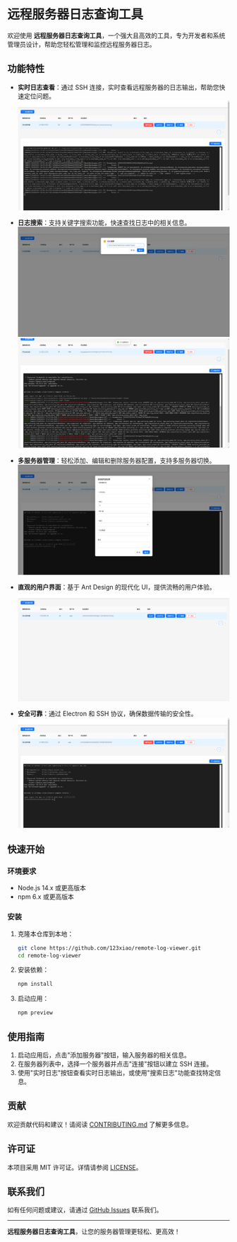 # 远程服务器日志查询工具

欢迎使用 **远程服务器日志查询工具**，一个强大且高效的工具，专为开发者和系统管理员设计，帮助您轻松管理和监控远程服务器日志。

## 功能特性

- **实时日志查看**：通过 SSH 连接，实时查看远程服务器的日志输出，帮助您快速定位问题。
  ![实时日志](./image/实时日志.png)

- **日志搜索**：支持关键字搜索功能，快速查找日志中的相关信息。
  ![日志搜索1](./image/日志搜索1.png)
  ![日志搜索2](./image/日志搜索2.png)

- **多服务器管理**：轻松添加、编辑和删除服务器配置，支持多服务器切换。
  ![添加服务器](./image/添加服务器.png)

- **直观的用户界面**：基于 Ant Design 的现代化 UI，提供流畅的用户体验。
  ![主界面](./image/主界面.png)

- **安全可靠**：通过 Electron 和 SSH 协议，确保数据传输的安全性。
  ![连接服务器](./image/连接服务器.png)

## 快速开始

### 环境要求

- Node.js 14.x 或更高版本
- npm 6.x 或更高版本

### 安装

1. 克隆本仓库到本地：

   ```bash
   git clone https://github.com/123xiao/remote-log-viewer.git
   cd remote-log-viewer
   ```

2. 安装依赖：

   ```bash
   npm install
   ```

3. 启动应用：

   ```bash
   npm preview
   ```

## 使用指南

1. 启动应用后，点击"添加服务器"按钮，输入服务器的相关信息。
2. 在服务器列表中，选择一个服务器并点击"连接"按钮以建立 SSH 连接。
3. 使用"实时日志"按钮查看实时日志输出，或使用"搜索日志"功能查找特定信息。

## 贡献

欢迎贡献代码和建议！请阅读 [CONTRIBUTING.md](CONTRIBUTING.md) 了解更多信息。

## 许可证

本项目采用 MIT 许可证。详情请参阅 [LICENSE](LICENSE)。

## 联系我们

如有任何问题或建议，请通过 [GitHub Issues](https://github.com/123xiao/remote-log-viewer/issues) 联系我们。

---

**远程服务器日志查询工具**，让您的服务器管理更轻松、更高效！
